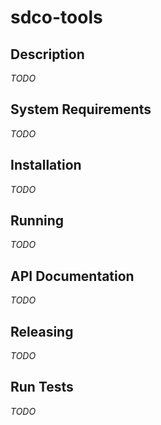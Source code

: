 # sdco-tools

## Description

*TODO*

## System Requirements

*TODO*

## Installation

*TODO*

## Running

*TODO*

## API Documentation

*TODO*

## Releasing

*TODO*

## Run Tests

*TODO*

